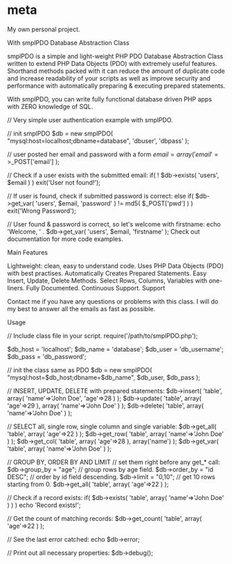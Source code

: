 meta
====

My own personal project.


With smplPDO Database Abstraction Class

smplPDO is a simple and light-weight PHP PDO Database Abstraction Class written to extend PHP Data Objects (PDO) with extremely useful features. Shorthand methods packed with it can reduce the amount of duplicate code and increase readability of your scripts as well as improve security and performance with automatically preparing & executing prepared statements.

With smplPDO, you can write fully functional database driven PHP apps with ZERO knowledge of SQL.

// Very simple user authentication example with smplPDO.

// init smplPDO
$db = new smplPDO( "mysql:host=localhost;dbname=database", 'dbuser', 'dbpass' );

// user posted her email and password with a form
$email = array( 'email'=>$_POST['email'] );

// Check if a user exists with the submitted email:
if( ! $db->exists( 'users', $email ) ) 
  exit('User not found!');

// If user is found, check if submitted password is correct:
else if( $db->get_var( 'users', $email, 'password' ) != md5( $_POST['pwd'] ) ) 
  exit('Wrong Password');

// User found & password is correct, so let's welcome with firstname:
echo 'Welcome, ' . $db->get_var( 'users', $email, 'firstname' );
Check out documentation for more code examples.

Main Features

Lightweight: clean, easy to understand code.
Uses PHP Data Objects (PDO) with best practises.
Automatically Creates Prepared Statements.
Easy Insert, Update, Delete Methods.
Select Rows, Columns, Variables with one-liners.
Fully Documented.
Continuous Support.
Support

Contact me if you have any questions or problems with this class. I will do my best to answer all the emails as fast as possible.

Usage

// Include class file in your script.
require('/path/to/smplPDO.php');

$db_host = 'localhost';
$db_name = 'database';
$db_user = 'db_username';
$db_pass = 'db_password';

// init the class same as PDO
$db = new smplPDO( "mysql:host=$db_host;dbname=$db_name", $db_user, $db_pass );

// INSERT, UPDATE, DELETE with prepared statements:
$db->insert( 'table', array( 'name'=>'John Doe', 'age'=>28 ) );
$db->update( 'table', array( 'age'=>29 ), array( 'name'=>'John Doe' ) );
$db->delete( 'table', array( 'name'=>'John Doe' ) );

// SELECT all, single row, single column and single variable:
$db->get_all( 'table', array( 'age'=>22 ) );
$db->get_row( 'table', array( 'name'=>'John Doe' ) );
$db->get_col( 'table', array( 'age'=>28 ), array('name') );
$db->get_var( 'table', array( 'name'=>'John Doe' ) );

// GROUP BY, ORDER BY AND LIMIT
// set them right before any get_* call:
$db->group_by = "age"; // group rows by age field.
$db->order_by = "id DESC"; // order by id field descending.
$db->limit = "0,10"; // get 10 rows starting from 0.
$db->get_all( 'table', array( 'age'=>22 ) );

// Check if a record exists: 
if( $db->exists( 'table', array( 'name'=>'John Doe' ) ) ) echo 'Record exists!';

// Get the count of matching records:
$db->get_count( 'table', array( 'age'=>22 ) );

// See the last error catched:
echo $db->error;

// Print out all necessary properties:
$db->debug();
